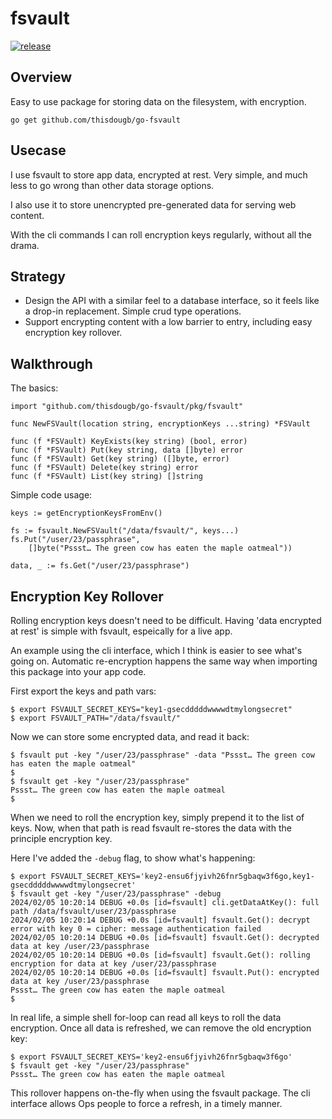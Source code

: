 # fsvault

[![release](https://github.com/thisdougb/go-fsvault/actions/workflows/release.yaml/badge.svg)](https://github.com/thisdougb/go-fsvault/actions/workflows/release.yaml)

## Overview

Easy to use package for storing data on the filesystem, with encryption.

```
go get github.com/thisdougb/go-fsvault
```

## Usecase

I use fsvault to store app data, encrypted at rest.
Very simple, and much less to go wrong than other data storage options.

I also use it to store unencrypted pre-generated data for serving web content.

With the cli commands I can roll encryption keys regularly, without all the drama.

## Strategy

- Design the API with a similar feel to a database interface, so it feels like a drop-in replacement. Simple crud type operations.
- Support encrypting content with a low barrier to entry, including easy encryption key rollover.

## Walkthrough

The basics:

```
import "github.com/thisdougb/go-fsvault/pkg/fsvault"

func NewFSVault(location string, encryptionKeys ...string) *FSVault

func (f *FSVault) KeyExists(key string) (bool, error)
func (f *FSVault) Put(key string, data []byte) error
func (f *FSVault) Get(key string) ([]byte, error)
func (f *FSVault) Delete(key string) error
func (f *FSVault) List(key string) []string
```

Simple code usage:

```
keys := getEncryptionKeysFromEnv()

fs := fsvault.NewFSVault("/data/fsvault/", keys...)
fs.Put("/user/23/passphrase", 
    []byte("Pssst… The green cow has eaten the maple oatmeal"))

data, _ := fs.Get("/user/23/passphrase")
```

## Encryption Key Rollover

Rolling encryption keys doesn't need to be difficult. 
Having 'data encrypted at rest' is simple with fsvault, espeically for a live app.

An example using the cli interface, which I think is easier to see what's going on.
Automatic re-encryption happens the same way when importing this package into your app code.

First export the keys and path vars:

```
$ export FSVAULT_SECRET_KEYS="key1-gsecdddddwwwwdtmylongsecret"
$ export FSVAULT_PATH="/data/fsvault/"
```

Now we can store some encrypted data, and read it back:

```
$ fsvault put -key "/user/23/passphrase" -data "Pssst… The green cow has eaten the maple oatmeal"
$ 
$ fsvault get -key "/user/23/passphrase"                                                        
Pssst… The green cow has eaten the maple oatmeal
$
```

When we need to roll the encryption key, simply prepend it to the list of keys.
Now, when that path is read fsvault re-stores the data with the principle encryption key.

Here I've added the `-debug` flag, to show what's happening:

```
$ export FSVAULT_SECRET_KEYS='key2-ensu6fjyivh26fnr5gbaqw3f6go,key1-gsecdddddwwwwdtmylongsecret'
$ fsvault get -key "/user/23/passphrase" -debug                                           
2024/02/05 10:20:14 DEBUG +0.0s [id=fsvault] cli.getDataAtKey(): full path /data/fsvault/user/23/passphrase
2024/02/05 10:20:14 DEBUG +0.0s [id=fsvault] fsvault.Get(): decrypt error with key 0 = cipher: message authentication failed
2024/02/05 10:20:14 DEBUG +0.0s [id=fsvault] fsvault.Get(): decrypted data at key /user/23/passphrase
2024/02/05 10:20:14 DEBUG +0.0s [id=fsvault] fsvault.Get(): rolling encryption for data at key /user/23/passphrase
2024/02/05 10:20:14 DEBUG +0.0s [id=fsvault] fsvault.Put(): encrypted data at key /user/23/passphrase
Pssst… The green cow has eaten the maple oatmeal
$
```

In real life, a simple shell for-loop can read all keys to roll the data encryption.
Once all data is refreshed, we can remove the old encryption key:

```
$ export FSVAULT_SECRET_KEYS='key2-ensu6fjyivh26fnr5gbaqw3f6go'                                 
$ fsvault get -key "/user/23/passphrase"
Pssst… The green cow has eaten the maple oatmeal
```

This rollover happens on-the-fly when using the fsvault package.
The cli interface allows Ops people to force a refresh, in a timely manner.

